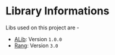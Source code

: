 # Library Informations
Libs used on this project are -

- [ALib](https://github.com/Abir-Tx/ALib): Version `1.0.0`
- [Rang](https://github.com/agauniyal/rang): Version `3.0`